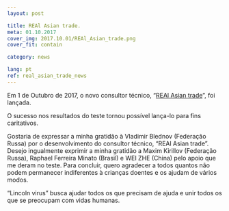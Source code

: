 ```yaml
---
layout: post

title: REAl Asian trade.
meta: 01.10.2017
cover_img: 2017.10.01/REAl_Asian_trade.png
cover_fit: contain

category: news

lang: pt
ref: real_asian_trade_news
---
```


Em 1 de Outubro de 2017, o novo consultor técnico, “<a href="https://lincolnvirus.com/pt/ea/real_asian_trade.html" target="_blank">REAl Asian trade</a>”, foi lançada.
 
O sucesso nos resultados do teste tornou possível lança-lo para fins caritativos. 

Gostaria de expressar a minha gratidão à Vladimir Blednov  (Federação Russa) por o desenvolvimento do consultor técnico, “REAl Asian trade”.
Desejo ingualmente exprimir a minha gratidão a Maxim Kirillov (Federação Russa), Raphael Ferreira Minato (Brasil) e WEI ZHE (China) pelo apoio que me deram no teste.
Para concluir, quero agradecer a todos quantos não podem permanecer indiferentes à crianças doentes e os ajudam de vários modos. 

“Lincoln virus” busca ajudar todos os que precisam de ajuda e unir todos os que se preocupam com vidas humanas.
